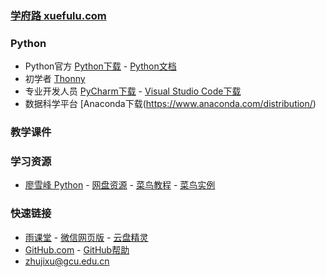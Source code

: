 ### **[学府路 xuefulu.com](http://xuefulu.com/)**

### **Python**
+ Python官方 [Python下载](https://www.python.org/downloads/) - [Python文档](https://docs.python.org/zh-cn/3/)
+ 初学者 [Thonny](https://thonny.org/)
+ 专业开发人员 [PyCharm下载](http://www.jetbrains.com/pycharm/download/) - [Visual Studio Code下载](https://code.visualstudio.com/)
+ 数据科学平台 [Anaconda下载(https://www.anaconda.com/distribution/)

### **教学课件**
### **学习资源**
+ [廖雪峰 Python](https://www.liaoxuefeng.com/wiki/1016959663602400) - [网盘资源](https://www.yunpanjingling.com/search/Python) - [菜鸟教程](https://www.runoob.com/python3/python3-tutorial.html) - [菜鸟实例](https://www.runoob.com/python3/python3-examples.html)

### **快速链接**
+ [雨课堂](https://www.yuketang.cn/web) - [微信网页版](https://wx.qq.com/) - [云盘精灵](https://www.yunpanjingling.com/)
+ [GitHub.com](https://github.com/login) - [GitHub帮助](https://help.github.com/cn)
+ <zhujixu@gcu.edu.cn>
